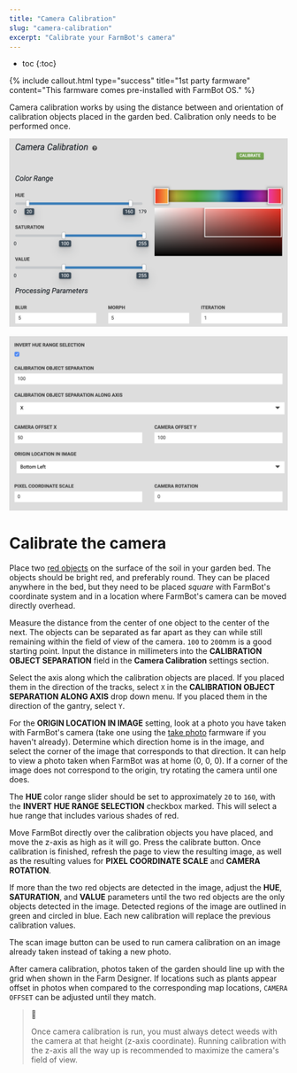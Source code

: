 ```yaml
---
title: "Camera Calibration"
slug: "camera-calibration"
excerpt: "Calibrate your FarmBot's camera"
---
```


* toc
{:toc}


{%
include callout.html
type="success"
title="1st party farmware"
content="This farmware comes pre-installed with FarmBot OS."
%}

Camera calibration works by using the distance between and orientation of calibration objects placed in the garden bed. Calibration only needs to be performed once.

![Screen Shot 2019-05-02 at 6.15.25 PM.png](Screen_Shot_2019-05-02_at_6.15.25_PM.png)



![Screen Shot 2019-05-02 at 6.44.58 PM.png](Screen_Shot_2019-05-02_at_6.44.58_PM.png)

# Calibrate the camera

Place two [red objects](https://genesis.farm.bot/docs/miscellaneous#section-red-markers) on the surface of the soil in your garden bed. The objects should be bright red, and preferably round. They can be placed anywhere in the bed, but they need to be placed *square* with FarmBot's coordinate system and in a location where FarmBot's camera can be moved directly overhead.

Measure the distance from the center of one object to the center of the next. The objects can be separated as far apart as they can while still remaining within the field of view of the camera. `100` to `200`mm is a good starting point. Input the distance in millimeters into the **CALIBRATION OBJECT SEPARATION** field in the **Camera Calibration** settings section.

Select the axis along which the calibration objects are placed. If you placed them in the direction of the tracks, select `X` in the **CALIBRATION OBJECT SEPARATION ALONG AXIS** drop down menu. If you placed them in the direction of the gantry, select `Y`.

For the **ORIGIN LOCATION IN IMAGE** setting, look at a photo you have taken with FarmBot's camera (take one using the [take photo](take-photo.md) farmware if you haven't already). Determine which direction home is in the image, and select the corner of the image that corresponds to that direction. It can help to view a photo taken when FarmBot was at home (0, 0, 0). If a corner of the image does not correspond to the origin, try rotating the camera until one does.

The **HUE** color range slider should be set to approximately `20` to `160`, with the **INVERT HUE RANGE SELECTION** checkbox marked. This will select a hue range that includes various shades of red.

Move FarmBot directly over the calibration objects you have placed, and move the z-axis as high as it will go. Press the <span class="fb-button fb-green">calibrate</span> button. Once calibration is finished, refresh the page to view the resulting image, as well as the resulting values for **PIXEL COORDINATE SCALE** and **CAMERA ROTATION**.

If more than the two red objects are detected in the image, adjust the **HUE**, **SATURATION**, and **VALUE** parameters until the two red objects are the only objects detected in the image. Detected regions of the image are outlined in green and circled in blue. Each new calibration will replace the previous calibration values.

The <span class="fb-button fb-green">scan image</span> button can be used to run camera calibration on an image already taken instead of taking a new photo.

After camera calibration, photos taken of the garden should line up with the grid when shown in the Farm Designer. If locations such as plants appear offset in photos when compared to the corresponding map locations, `CAMERA OFFSET` can be adjusted until they match.

> 📘
>
> Once camera calibration is run, you must always detect weeds with the camera at that height (z-axis coordinate). Running calibration with the z-axis all the way up is recommended to maximize the camera's field of view.
